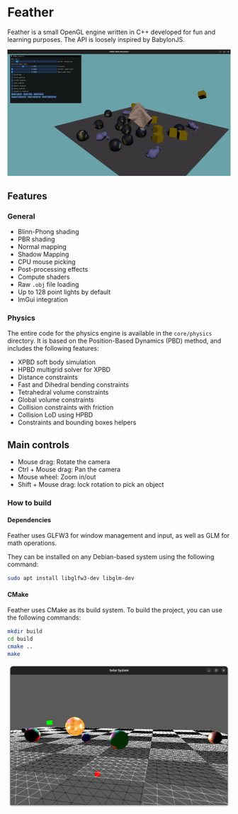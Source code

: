 # Feather
 
Feather is a small OpenGL engine written in C++ developed for fun and learning purposes. The API is loosely inspired by BabylonJS.

![HXPBD](img.png)

## Features

### General

- Blinn-Phong shading
- PBR shading
- Normal mapping
- Shadow Mapping
- CPU mouse picking
- Post-processing effects
- Compute shaders
- Raw `.obj` file loading
- Up to 128 point lights by default
- ImGui integration

### Physics

The entire code for the physics engine is available in the `core/physics` directory. It is based on the Position-Based Dynamics (PBD) method, and includes the following features:

- XPBD soft body simulation
- HPBD multigrid solver for XPBD
- Distance constraints
- Fast and Dihedral bending constraints
- Tetrahedral volume constraints
- Global volume constraints
- Collision constraints with friction
- Collision LoD using HPBD
- Constraints and bounding boxes helpers

## Main controls

- Mouse drag: Rotate the camera
- Ctrl + Mouse drag: Pan the camera
- Mouse wheel: Zoom in/out
- Shift + Mouse drag: lock rotation to pick an object

### How to build

#### Dependencies

Feather uses GLFW3 for window management and input, as well as GLM for math operations.

They can be installed on any Debian-based system using the following command:

```bash
sudo apt install libglfw3-dev libglm-dev
```

#### CMake

Feather uses CMake as its build system. To build the project, you can use the following commands:

```bash
mkdir build
cd build
cmake ..
make
```


![Many Point Lights](./coverImages/cover0.png)
